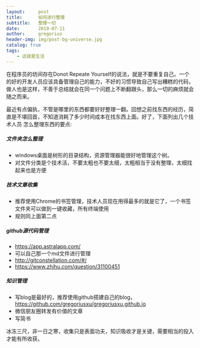 ```yaml
---
layout:     post
title:      如何进行整理
subtitle:   整理一切
date:       2019-07-11
author:     gregorius
header-img: img/post-bg-universe.jpg
catalog: true
tags:
    - 这就是生活
---
```


在程序员的坊间存在Donot Repeate Yourself的说法，就是不要重复自己。一个的好的开发人员应该具备管理自己的能力，不好的习惯导致自己写出糟糕的代码，
做人也是这样，不善于总结就会在同一个问题上不断翻跟头，那么一切的麻烦就会随之而来。

最近有点偏执，不管是哪里的东西都要好好整理一翻。回想之前找东西的经历，简直是不堪回首，不知道消耗了多少时间成本在找东西上面。好了，下面列出几个技术人员
怎么整理东西的要点:

##### 文件夹怎么整理

- windows桌面是树形的目录结构，资源管理器能很好地管理这个树。
- 对文件分类是个技术活，不要太粗也不要太细，太粗相当于没有整理，太细找起来也是方便

##### 技术文章收集
- 推荐使用Chrome的书签管理，技术人员现在用得最多的就是它了，一个书签文件夹可以做到一键收藏，所有终端使用
- 规则同上面第二点

##### github源代码管理
- https://app.astralapp.com/
- 可以自己那一个md文件进行管理
- http://gitconstellation.com/#/
- https://www.zhihu.com/question/31100451

##### 知识管理
- 写blog是最好的，推荐使用github搭建自己的blog，https://github.com/gregoriusxu/gregoriusxu.github.io
- 微信朋友圈转发有价值的文章
- 写简书
  
冰冻三尺，非一日之寒，收集只是表面功夫，知识吸收才是关键，需要相当的投入才能有所收获。

